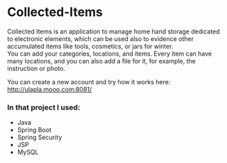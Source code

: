 # Collected-Items  
  
Collected Items is an application to manage home hand storage dedicated to electronic elements, which can be used also to evidence other accumulated items like tools, cosmetics, or jars for winter.  
You can add your categories, locations, and items. Every item can have many locations, and you can also add a file for it, for example, the instruction or photo.  
  
You can create a new account and try how it works here: http://ulapla.mooo.com:8081/

### In that project I used:
- Java
- Spring Boot
- Spring Security
- JSP
- MySQL